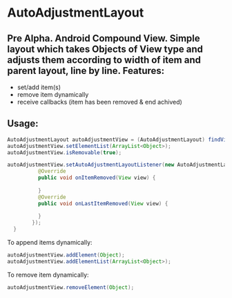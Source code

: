 # AutoAdjustmentLayout
Pre Alpha.
Android Compound View. 
Simple layout which takes Objects of View type and adjusts them according to width of item and parent layout, line by line.
Features:
---
- set/add item(s)
- remove item dynamically
- receive callbacks (item has been removed & end achived)

Usage:
---- 

```java
AutoAdjustmentLayout autoAdjustmentView = (AutoAdjustmentLayout) findViewById(R.id.autoAdjustmentView);
autoAdjustmentView.setElementList(ArrayList<Object>);
autoAdjustmentView.isRemovable(true);

autoAdjustmentView.setAutoAdjustmentLayoutListener(new AutoAdjustmentLayout.IOnAutoAdjustmentLayoutListener() {
          @Override
          public void onItemRemoved(View view) {
          
          }
          @Override
          public void onLastItemRemoved(View view) {
          
          }
        });
  }
  ```
  
  To append items dynamically:
  
  ```java
autoAdjustmentView.addElement(Object);
autoAdjustmentView.addElementList(ArrayList<Object>);
 ```
  To remove item dynamically:
  
  ```java
autoAdjustmentView.removeElement(Object);
 ```
